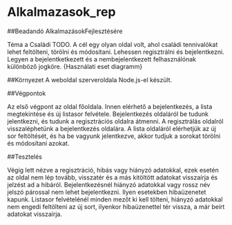 # Alkalmazasok_rep
##Beadandó AlkalmazásokFejlesztésére

Téma a Családi TODO. A cél egy olyan oldal volt, ahol családi tennivalókat lehet feltölteni, törölni és módosítani.
Lehessen regisztrálni és bejelentkezni. Legyen a bejelentketkezett és a nembejelentkezett felhasználónak különböző jogköre.
 {Használati eset diagramm}


##Környezet 
A weboldal szerveroldala Node.js-el készült.


##Végpontok

Az első végpont az oldal főoldala. Innen elérhető a bejelentkezés, a lista megtekintése és új listasor felvétele. Bejelentkezés oldaláról be tudunk jelentkezni, és tudunk a regisztrációs oldalra átmenni. A regisztrálás oldalról visszaléphetünk a bejelentkezés oldalára. A lista oldaláról elérhetjük az új sor feltöltését, és ha be vagyunk jelentkezve, akkor tudjuk a sorokat törölni és módosítani azokat. 

 
##Tesztelés
 
Végig lett nézve a regisztráció, hibás vagy hiányzó adatokkal, ezek esetén az oldal nem lép tovább, visszatér és a más kitöltött adatokat visszaírja és jelzést ad a hibáról.
Bejelentkezésnél hiányzó adatokkal vagy rossz név jelszó párossal nem lehet bejelentkezni. Ilyen esetekben hibaüzenetet kapunk. 
Listasor felvételénél minden mezőt ki kell tölteni, hiányzó adatokkal nem engedi feltölteni az új sort, ilyenkor hibaüzenettel tér vissza, a már beírt adatokat visszaírja.
